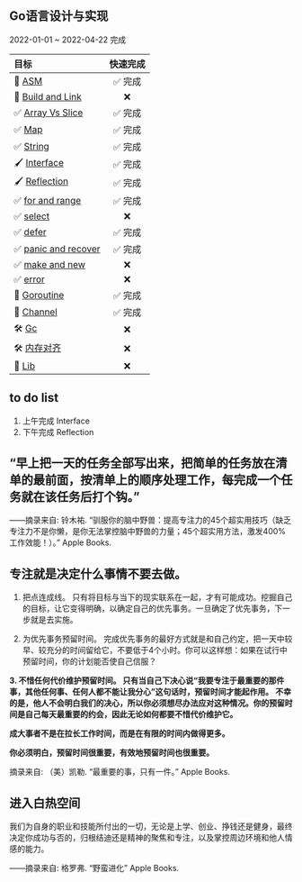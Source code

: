 


<!-- ## 计划 


| 预留时间             | 哇塞计划                 | 完成          |
| :---------------   | :--------------         | :------------ |
| **5:00 ~ 7:00**    | **学习2小时**            | ✅            |
| **8:00 ~ 12:00**   | **学习4小时**            | ✅            |
| **14:00 ~ 18:00**  | **学习4小时**            | ✅            |
| **19:00 ~ 20:00**  | **跑5公里 + 200个卷腹**   | ✅            |
| **21:30 ~ 05:00**  | **睡7小时**              | ✅            |

2022.4.13 执行 -->


## Go语言设计与实现

2022-01-01 ~ 2022-04-22 完成



|  目标                             | 快速完成        |
|  :---------------                | :------------: |
| 👀 [ASM](asm.md)                  |    ✅ 完成      |
| 🌃 [Build and Link](build.md)     |    ❌       |
| ✅ [Array Vs Slice](slice.md)     |    ✅ 完成      |
| ✅ [Map](Map.md)                  |    ✅ 完成      |
| ✅ [String](String.md)            |    ✅ 完成      |
| 🖌 [Interface](Interface.md)      |    ✅ 完成      |
| 🖌 [Reflection](reflection.md)    |    ✅ 完成      |
| ✅ [for and range]()              |    ✅ 完成      |
| ✅ [select]()                     |    ❌      |
| ✅ [defer]()                      |    ✅ 完成      |
| ✅ [panic and recover ]()         |    ✅ 完成       | 
| ✅ [make and new]()               |    ❌       |
| ✅ [error]()                      |    ❌       |
| 📝 [Goroutine](Goroutine.md)      |    ✅ 完成       |
| 📝 [Channel](channel.md)          |    ✅ 完成       |
| 🛠 [Gc](gc.md)                    |    ❌       |
| 🛠 [内存对齐]()                    |    ❌       |
| 👀 [Lib](lib.md)                  |    ❌       |





## to do list

1. 上午完成 Interface
2. 下午完成 Reflection




## “早上把一天的任务全部写出来，把简单的任务放在清单的最前面，按清单上的顺序处理工作，每完成一个任务就在该任务后打个钩。”

——摘录来自: 铃木祐. “驯服你的脑中野兽：提高专注力的45个超实用技巧（缺乏专注力不是你懒，是你无法掌控脑中野兽的力量；45个超实用方法，激发400%工作效能！）。” Apple Books.




## 专注就是决定什么事情不要去做。

1. 把点连成线。 只有将目标与当下的现实联系在一起，才有可能成功。挖掘自己的目标，让它变得明确，以确定自己的优先事务。一旦确定了优先事务，下一步就是去实施。

2. 为优先事务预留时间。 完成优先事务的最好方式就是和自己约定，把一天中较早、较充分的时间留给它，不要低于4个小时。你可以这样想：如果在试行中预留时间，你的计划能否使自己信服？

**3. 不惜任何代价维护预留时间。 只有当自己下决心说“我要专注于最重要的那件事，其他任何事、任何人都不能让我分心”这句话时，预留时间才能起作用。**
**不幸的是，他人不会明白我们的决心，所以你必须想尽办法应对这种情况。你的预留时间是自己每天最重要的约会，因此无论如何都要不惜代价维护它。**

**成大事者不是在拉长工作时间，而是在有限的时间内做得更多。**

**你必须明白，预留时间很重要，有效地预留时间也很重要。**

摘录来自: （美）凯勒. “最重要的事，只有一件。” Apple Books.



## 进入白热空间

我们为自身的职业和技能所付出的一切，无论是上学、创业、挣钱还是健身，最终决定你成功与否的，归根结迪还是精神的聚焦和专注，以及掌控周边环境和他人情感的能力。

——摘录来自: 格罗弗. “野蛮进化” Apple Books.




<!-- 1. ✅ [Goroutine](Goroutine.md)
1. ✅ [Channel](channel.md)
2. ✅ [Slice](slice.md)
3. ✅ [Map](Map.md)  
4. [String](String.md)
5. [for and range]()
6. [select]()
7. [defer]()
8. [panic and recover ]()
9.  [make and new]()  
10. [Interface](Interface.md)
11. [Reflection](reflection.md)
12. [Gc](gc.md)  
13. [Build and Link](build.md)
14. [defer 和逃逸分析]()
15. [Lib](lib.md)
16. [内存对齐]()
17. ✅ [ASM](asm.md)   -->
